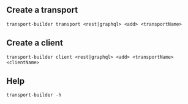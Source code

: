## Create a transport

```
transport-builder transport <rest|graphql> <add> <transportName>
```

## Create a client

```
transport-builder client <rest|graphql> <add> <transportName> <clientName>
```

## Help

```
transport-builder -h
```
